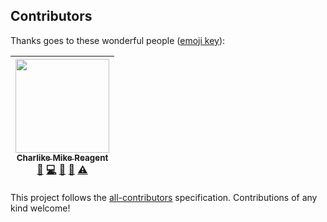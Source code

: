 
## Contributors

Thanks goes to these wonderful people ([emoji key](https://github.com/kentcdodds/all-contributors#emoji-key)):

<!-- ALL-CONTRIBUTORS-LIST:START - Do not remove or modify this section -->
| [<img src="https://avatars3.githubusercontent.com/u/5038030?v=4" width="150px;"/><br /><sub><b>Charlike Mike Reagent</b></sub>](https://i.am.charlike.online)<br />[💬](#question-olstenlarck "Answering Questions") [💻](https://github.com/tunnckoCore/hela-config-tunnckocore/commits?author=olstenlarck "Code") [📖](https://github.com/tunnckoCore/hela-config-tunnckocore/commits?author=olstenlarck "Documentation") [👀](#review-olstenlarck "Reviewed Pull Requests") [⚠️](https://github.com/tunnckoCore/hela-config-tunnckocore/commits?author=olstenlarck "Tests") |
| :---: |
<!-- ALL-CONTRIBUTORS-LIST:END -->

This project follows the [all-contributors](https://github.com/kentcdodds/all-contributors) specification. Contributions of any kind welcome!